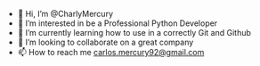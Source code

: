 - 👋 Hi, I’m @CharlyMercury
- 👀 I’m interested in be a Professional Python Developer
- 🌱 I’m currently learning how to use in a correctly Git and Github
- 💞️ I’m looking to collaborate on a great company
- 📫 How to reach me carlos.mercury92@gmail.com

<!---
CharlyMercury/CharlyMercury is a ✨ special ✨ repository because its `README.md` (this file) appears on your GitHub profile.
You can click the Preview link to take a look at your changes.
--->
